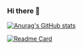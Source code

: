 ### Hi there 👋

<!--
**Axzed/Axzed** is a ✨ _special_ ✨ repository because its `README.md` (this file) appears on your GitHub profile.

Here are some ideas to get you started:

- 🔭 I’m currently working on XAUFE
- 🌱 I’m currently learning  C/C++/C#/unity/unreal engine
- 👯 I’m looking to collaborate on game production
- 🤔 I’m looking for help with how to make a 2D rogue like game using unity
- 💬 Ask me about anything you want to ask
- 📫 How to reach me: https://twitter.com/home
- 😄 Pronouns: FateGravity
- ⚡ Fun fact: game and music
-->
[![Anurag's GitHub stats](https://github-readme-stats.vercel.app/api?username=Axzed)](https://github.com/anuraghazra/github-readme-stats)

[![Readme Card](https://github-readme-stats.vercel.app/api/pin/?username=Axzed&repo=algorithm-practice)](https://github.com/anuraghazra/github-readme-stats)

